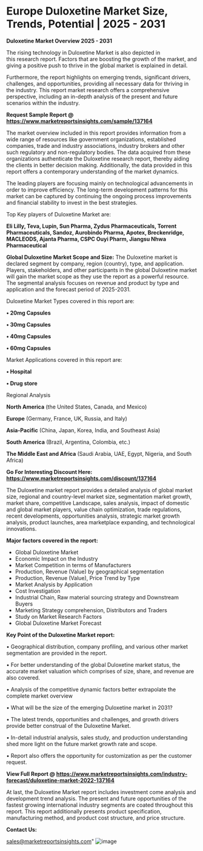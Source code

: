 # Europe Duloxetine Market Size, Trends, Potential | 2025 - 2031

<Strong> Duloxetine Market Overview 2025 - 2031</strong>

The rising technology in Duloxetine Market is also depicted in this research report. Factors that are boosting the growth of the market, and giving a positive push to thrive in the global market is explained in detail.

Furthermore, the report highlights on emerging trends, significant drivers, challenges, and opportunities, providing all necessary data for thriving in the industry. This report market research offers a comprehensive perspective, including an in-depth analysis of the present and future scenarios within the industry.

<strong>Request Sample Report @ <a href=https://www.marketreportsinsights.com/sample/137164>https://www.marketreportsinsights.com/sample/137164</a></strong>

The market overview included in this report provides information from a wide range of resources like government organizations, established companies, trade and industry associations, industry brokers and other such regulatory and non-regulatory bodies. The data acquired from these organizations authenticate the Duloxetine research report, thereby aiding the clients in better decision making. Additionally, the data provided in this report offers a contemporary understanding of the market dynamics.

The leading players are focusing mainly on technological advancements in order to improve efficiency. The long-term development patterns for this market can be captured by continuing the ongoing process improvements and financial stability to invest in the best strategies.

Top Key players of Duloxetine Market are:

<strong>Eli Lilly, Teva, Lupin, Sun Pharma, Zydus Pharmaceuticals, Torrent Pharmaceuticals, Sandoz, Aurobindo Pharma, Apotex, Breckenridge, MACLEODS, Ajanta Pharma, CSPC Ouyi Pharm, Jiangsu Nhwa Pharmaceutical</strong>

<strong><b>Global Duloxetine Market Scope and Size:</b></strong>
The Duloxetine market is declared segment by company, region (country), type, and application. Players, stakeholders, and other participants in the global Duloxetine market will gain the market scope as they use the report as a powerful resource. The segmental analysis focuses on revenue and product by type and application and the forecast period of 2025-2031.

Duloxetine Market Types covered in this report are:

<strong>• 20mg Capsules

• 30mg Capsules

• 40mg Capsules

• 60mg Capsules</strong>

Market Applications covered in this report are:

<strong>• Hospital

• Drug store</strong> 

Regional Analysis

<strong>North America</strong> (the United States, Canada, and Mexico)

<strong>Europe</strong> (Germany, France, UK, Russia, and Italy)

<strong>Asia-Pacific</strong> (China, Japan, Korea, India, and Southeast Asia)

<strong>South America</strong> (Brazil, Argentina, Colombia, etc.)

<strong>The Middle East and Africa</strong> (Saudi Arabia, UAE, Egypt, Nigeria, and South Africa)

<strong>Go For Interesting Discount Here: <a href=https://www.marketreportsinsights.com/discount/137164>https://www.marketreportsinsights.com/discount/137164</a></strong>

The Duloxetine market report provides a detailed analysis of global market size, regional and country-level market size, segmentation market growth, market share, competitive Landscape, sales analysis, impact of domestic and global market players, value chain optimization, trade regulations, recent developments, opportunities analysis, strategic market growth analysis, product launches, area marketplace expanding, and technological innovations.

<strong><b>Major factors covered in the report:</b></strong>
<ul>
  <li>Global Duloxetine Market </li>
  <li>Economic Impact on the Industry</li>
  <li>Market Competition in terms of Manufacturers</li>
  <li>Production, Revenue (Value) by geographical segmentation</li>
  <li>Production, Revenue (Value), Price Trend by Type</li>
  <li>Market Analysis by Application</li>
  <li>Cost Investigation</li>
  <li>Industrial Chain, Raw material sourcing strategy and Downstream Buyers</li>
  <li>Marketing Strategy comprehension, Distributors and Traders</li>
  <li>Study on Market Research Factors</li>
  <li>Global Duloxetine Market Forecast</li>
</ul>

<strong><b>Key Point of the Duloxetine Market report:</b></strong>

• Geographical distribution, company profiling, and various other market segmentation are provided in the report.

• For better understanding of the global Duloxetine market status, the accurate market valuation which comprises of size, share, and revenue are also covered.

• Analysis of the competitive dynamic factors better extrapolate the complete market overview

• What will be the size of the emerging Duloxetine market in 2031?

• The latest trends, opportunities and challenges, and growth drivers provide better construal of the Duloxetine Market.

• In-detail industrial analysis, sales study, and production understanding shed more light on the future market growth rate and scope.

• Report also offers the opportunity for customization as per the customer request.

<strong><b>View Full Report @ <a href=https://www.marketreportsinsights.com/industry-forecast/duloxetine-market-2022-137164>https://www.marketreportsinsights.com/industry-forecast/duloxetine-market-2022-137164</a></b></strong>


At last, the Duloxetine Market report includes investment come analysis and development trend analysis. The present and future opportunities of the fastest growing international industry segments are coated throughout this report. This report additionally presents product specification, manufacturing method, and product cost structure, and price structure.

<strong>Contact Us:</strong>

sales@marketreportsinsights.com"
![image](https://github.com/user-attachments/assets/c557d546-e392-4ba1-a762-fd0868545173)
